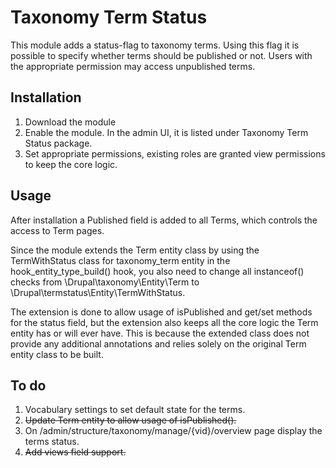 # Taxonomy Term Status
This module adds a status-flag to taxonomy terms. Using this flag it is
possible to specify whether terms should be published or not. Users with the
appropriate permission may access unpublished terms.

## Installation
1. Download the module
2. Enable the module. In the admin UI, it is listed under Taxonomy Term Status package.
3. Set appropriate permissions, existing roles are granted view permissions to keep the core logic.

## Usage
After installation a Published field is added to all Terms, which controls the access to Term pages. 

Since the module extends the Term entity class by using the TermWithStatus class for taxonomy_term entity in the hook_entity_type_build() hook, you also need to change all instanceof() checks from \Drupal\taxonomy\Entity\Term to \Drupal\termstatus\Entity\TermWithStatus. 

The extension is done to allow usage of isPublished and get/set methods for the status field, but the extension also keeps all the core logic the Term entity has or will ever have. This is because the extended class does not provide any additional annotations and relies solely on the original Term entity class to be built. 

## To do
1. Vocabulary settings to set default state for the terms.
2. ~~Update Term entity to allow usage of isPublished().~~
3. On /admin/structure/taxonomy/manage/{vid}/overview page display the terms status.
4. ~~Add views field support.~~

